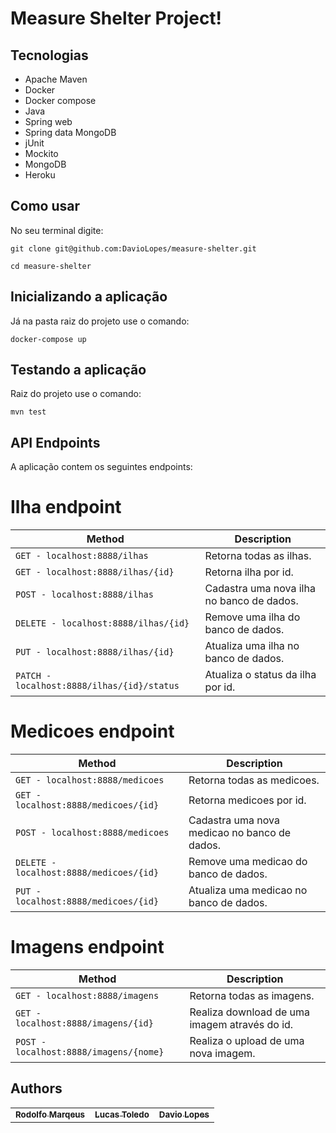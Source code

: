 # Measure Shelter Project!

## Tecnologias

* Apache Maven
* Docker
* Docker compose
* Java
* Spring web
* Spring data MongoDB
* jUnit
* Mockito
* MongoDB
* Heroku

## Como usar


No seu terminal digite:
```
git clone git@github.com:DavioLopes/measure-shelter.git

cd measure-shelter
```

## Inicializando a aplicação

Já na pasta raiz do projeto use o comando:

```
docker-compose up

```

## Testando a aplicação

Raiz do projeto use o comando:

```
mvn test
```

## API Endpoints

A aplicação contem os seguintes endpoints:

# Ilha endpoint

| Method | Description |
|---|---|
| `GET - localhost:8888/ilhas` | Retorna todas as ilhas. |
| `GET - localhost:8888/ilhas/{id}` | Retorna ilha por id. |
| `POST - localhost:8888/ilhas` | Cadastra uma nova ilha no banco de dados. |
| `DELETE - localhost:8888/ilhas/{id}` | Remove uma ilha do banco de dados. |
| `PUT - localhost:8888/ilhas/{id}` | Atualiza uma ilha no banco de dados. |
| `PATCH - localhost:8888/ilhas/{id}/status` | Atualiza o status da ilha por id. |



# Medicoes endpoint

| Method | Description |
|---|---|
| `GET - localhost:8888/medicoes` | Retorna todas as medicoes. |
| `GET - localhost:8888/medicoes/{id}` | Retorna medicoes por id. |
| `POST - localhost:8888/medicoes` | Cadastra uma nova medicao no banco de dados. |
| `DELETE - localhost:8888/medicoes/{id}` | Remove uma medicao do banco de dados. |
| `PUT - localhost:8888/medicoes/{id}` | Atualiza uma medicao no banco de dados. |


# Imagens endpoint

| Method | Description |
|---|---|
| `GET - localhost:8888/imagens` | Retorna todas as imagens. |
| `GET - localhost:8888/imagens/{id}` | Realiza download de uma imagem através do id. |
| `POST - localhost:8888/imagens/{nome}` | Realiza o upload de uma nova imagem. |


## Authors

<table>
  <tr>
    <td align="center">
      <a href="https://www.linkedin.com/in/rodolfomno/" target="_blank" rel="noopener noreferrer">
        <sub>
          <b>Rodolfo Marqeus</b>
        </sub>
      </a>
    </td>
        <td align="center">
      <a href="https://www.linkedin.com/in/lucas-m-toledo/" target="_blank" rel="noopener noreferrer">
        <sub>
          <b>Lucas Toledo</b>
        </sub>
      </a>
    </td>
        <td align="center">
      <a href="https://www.linkedin.com/in/dávio-lopes-719b0b189/" target="_blank" rel="noopener noreferrer">
        <sub>
          <b>Davio Lopes</b>
        </sub>
      </a>
    </td>
  </tr>
</table>
